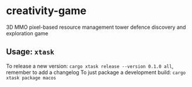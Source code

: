 # creativity-game
3D MMO pixel-based resource management tower defence discovery and exploration game

## Usage: `xtask`
To release a new version: `cargo xtask release --version 0.1.0 all`, remember to add a changelog
To just package a development build: `cargo xtask package macos`